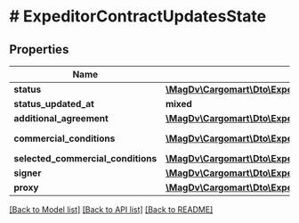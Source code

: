 # # ExpeditorContractUpdatesState

## Properties

Name | Type | Description | Notes
------------ | ------------- | ------------- | -------------
**status** | [**\MagDv\Cargomart\Dto\ExpeditorContractUpdatesStatus**](ExpeditorContractUpdatesStatus.md) |  |
**status_updated_at** | **mixed** |  | [optional]
**additional_agreement** | [**\MagDv\Cargomart\Dto\ExpeditorContractUpdatesAdditionalAgreement**](ExpeditorContractUpdatesAdditionalAgreement.md) |  | [optional]
**commercial_conditions** | [**\MagDv\Cargomart\Dto\ExpeditorContractUpdatesCommercialConditionFull[]**](ExpeditorContractUpdatesCommercialConditionFull.md) | Коммерческие условия | [optional]
**selected_commercial_conditions** | [**\MagDv\Cargomart\Dto\ExpeditorContractUpdatesCommercialConditionType[]**](ExpeditorContractUpdatesCommercialConditionType.md) |  | [optional]
**signer** | [**\MagDv\Cargomart\Dto\ExpeditorContractUpdatesSigner**](ExpeditorContractUpdatesSigner.md) |  | [optional]
**proxy** | [**\MagDv\Cargomart\Dto\ExpeditorContractUpdatesProxy**](ExpeditorContractUpdatesProxy.md) |  | [optional]

[[Back to Model list]](../../README.md#models) [[Back to API list]](../../README.md#endpoints) [[Back to README]](../../README.md)

